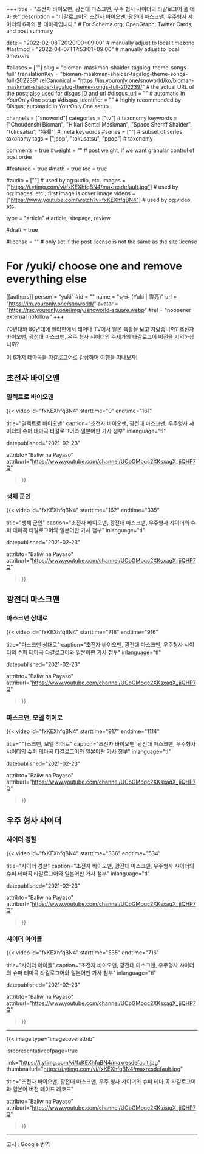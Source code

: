 +++
title = "초전자 바이오맨, 광전대 마스크맨, 우주 형사 샤이더의 타갈로그어 풀 테마 송"
description = "타갈로그어의 초전자 바이오맨, 광전대 마스크맨, 우주형사 샤이더의 6곡의 풀 테마곡입니다."                                                    # For Schema.org; OpenGraph; Twitter Cards; and post summary

date = "2022-02-08T20:20:00+09:00"                                        # manually adjust to local timezone
#lastmod = "2022-04-07T17:53:01+09:00"                                     # manually adjust to local timezone

#aliases = [""]
slug = "bioman-maskman-shaider-tagalog-theme-songs-full"
translationKey = "bioman-maskman-shaider-tagalog-theme-songs-full-202239"
relCanonical = "https://im.youronly.one/snoworld/ko/bioman-maskman-shaider-tagalog-theme-songs-full-202239/"                                                   # the actual URL of the post; also used for disqus ID and url
#disqus_url = ""                                                    # automatic in YourOnly.One setup
#disqus_identifier = ""                                             # highly recommended by Disqus; automatic in YourOnly.One setup

channels = ["snoworld"]
categories = ["tv"]                                                   # taxonomy
keywords = ["Choudenshi Bioman", "Hikari Sentai Maskman", "Space Sheriff Shaider", "tokusatsu", "特撮"]                                                     # meta keywords
#series = [""]                                                       # subset of series taxonomy
tags = ["jpop", "tokusatsu", "ppop"]                                                         # taxonomy

comments = true
#weight = ""                                                        # post weight, if we want granular control of post order

#featured = true
#math = true
toc = true

#audio = [""]                                                        # used by og:audio, etc.
images = ["https://i.ytimg.com/vi/fxKEXhfqBN4/maxresdefault.jpg"]                                                       # used by og:images, etc.; first image is cover image
videos = ["https://www.youtube.com/watch?v=fxKEXhfqBN4"]                                                       # used by og:video, etc.

type = "article"                                                           # article, sitepage, review

#draft = true

#license = ""                                                       # only set if the post license is not the same as the site license

# For /yuki/ choose one and remove everything else
[[authors]]
  person = "yuki"
  #id = ""
  name = "ᜌᜓᜃᜒ (Yuki | 雪亮)"
  url = "https://im.youronly.one/snoworld/"
  avatar = "https://rsc.youronly.one/img/y/snoworld-square.webp"
  #rel = "noopener external nofollow"
+++

70년대와 80년대에 필리핀에서 태어나 TV에서 일본 특촬을 보고 자랐습니까? 초전자 바이오맨, 광전대 마스크맨, 우주 형사 샤이더의 주제가의 타갈로그어 버전을 기억하십니까?

이 6가지 테마곡을 따갈로그어로 감상하며 여행을 떠나보자!

<!--more-->

## 초전자 바이오맨

### 일렉트로 바이오맨

{{< video
  id="fxKEXhfqBN4"
  starttime="0"
  endtime="161"

  title="일렉트로 바이오맨"
  caption="초전자 바이오맨, 광전대 마스크맨, 우주형사 샤이더의 슈퍼 테마곡 타갈로그어와 일본어판 가사 첨부"
  inlanguage="tl"

  datepublished="2021-02-23"

  attribto="Baliw na Payaso"
  attriburl="https://www.youtube.com/channel/UCbGMoqc2XKsxagX_jiQHP7Q"
>}}

### 생체 군인

{{< video
  id="fxKEXhfqBN4"
  starttime="162"
  endtime="335"

  title="생체 군인"
  caption="초전자 바이오맨, 광전대 마스크맨, 우주형사 샤이더의 슈퍼 테마곡 타갈로그어와 일본어판 가사 첨부"
  inlanguage="tl"

  datepublished="2021-02-23"

  attribto="Baliw na Payaso"
  attriburl="https://www.youtube.com/channel/UCbGMoqc2XKsxagX_jiQHP7Q"
>}}

## 광전대 마스크맨

### 마스크맨 상대로

{{< video
  id="fxKEXhfqBN4"
  starttime="718"
  endtime="916"

  title="마스크맨 상대로"
  caption="초전자 바이오맨, 광전대 마스크맨, 우주형사 샤이더의 슈퍼 테마곡 타갈로그어와 일본어판 가사 첨부"
  inlanguage="tl"

  datepublished="2021-02-23"

  attribto="Baliw na Payaso"
  attriburl="https://www.youtube.com/channel/UCbGMoqc2XKsxagX_jiQHP7Q"
>}}

### 마스크맨, 모델 히어로

{{< video
  id="fxKEXhfqBN4"
  starttime="917"
  endtime="1114"

  title="마스크맨, 모델 히어로"
  caption="초전자 바이오맨, 광전대 마스크맨, 우주형사 샤이더의 슈퍼 테마곡 타갈로그어와 일본어판 가사 첨부"
  inlanguage="tl"

  datepublished="2021-02-23"

  attribto="Baliw na Payaso"
  attriburl="https://www.youtube.com/channel/UCbGMoqc2XKsxagX_jiQHP7Q"
>}}

## 우주 형사 샤이더

### 샤이더 경찰

{{< video
  id="fxKEXhfqBN4"
  starttime="336"
  endtime="534"

  title="샤이더 경찰"
  caption="초전자 바이오맨, 광전대 마스크맨, 우주형사 샤이더의 슈퍼 테마곡 타갈로그어와 일본어판 가사 첨부"
  inlanguage="tl"

  datepublished="2021-02-23"

  attribto="Baliw na Payaso"
  attriburl="https://www.youtube.com/channel/UCbGMoqc2XKsxagX_jiQHP7Q"
>}}

### 샤이더 아이돌

{{< video
  id="fxKEXhfqBN4"
  starttime="535"
  endtime="716"

  title="샤이더 아이돌"
  caption="초전자 바이오맨, 광전대 마스크맨, 우주형사 샤이더의 슈퍼 테마곡 타갈로그어와 일본어판 가사 첨부"
  inlanguage="tl"

  datepublished="2021-02-23"

  attribto="Baliw na Payaso"
  attriburl="https://www.youtube.com/channel/UCbGMoqc2XKsxagX_jiQHP7Q"
>}}

---

{{< image
  type="imagecoverattrib"

  isrepresentativeofpage=true

  link="https://i.ytimg.com/vi/fxKEXhfqBN4/maxresdefault.jpg"
  thumbnailurl="https://i.ytimg.com/vi/fxKEXhfqBN4/maxresdefault.jpg"

  title="초전자 바이오맨, 광전대 마스크맨, 우주 형사 샤이더의 슈퍼 테마 곡 타갈로그어와 일본어 버전 테이프 레코드"

  attribto="Baliw na Payaso"
  attriburl="https://www.youtube.com/channel/UCbGMoqc2XKsxagX_jiQHP7Q"
>}}

---

고시 : Google 번역
